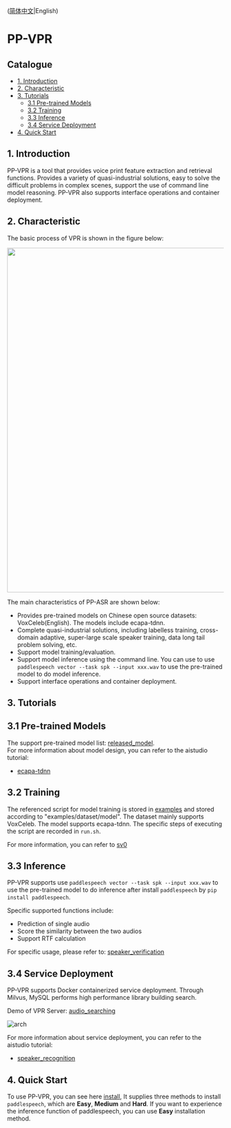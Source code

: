 ([简体中文](./PPVPR_cn.md)|English)
# PP-VPR

## Catalogue
- [1. Introduction](#1)
- [2. Characteristic](#2)
- [3. Tutorials](#3)
    - [3.1 Pre-trained Models](#31)
    - [3.2 Training](#32)
    - [3.3 Inference](#33)
    - [3.4 Service Deployment](#33)
- [4. Quick Start](#4)

<a name="1"></a>
## 1. Introduction

PP-VPR is a tool that provides voice print feature extraction and retrieval functions.  Provides a variety of quasi-industrial solutions, easy to solve the difficult problems in complex scenes, support the use of command line model reasoning.  PP-VPR also supports interface operations and container deployment.  

<a name="2"></a>
## 2. Characteristic
The basic process of VPR is shown in the figure below:  
<center><img src=https://ai-studio-static-online.cdn.bcebos.com/3aed59b8c8874046ad19fe583d15a8dd53c5b33e68db4383b79706e5add5c2d0 width="800" ></center>


The main characteristics of PP-ASR are shown below:
-  Provides pre-trained models on Chinese open source datasets: VoxCeleb(English). The models include ecapa-tdnn.
-  Complete quasi-industrial solutions, including labelless training, cross-domain adaptive, super-large scale speaker training, data long tail problem solving, etc.
-  Support model training/evaluation.
-  Support model inference using the command line. You can use to use `paddlespeech vector --task spk --input xxx.wav` to use the pre-trained model to do model inference. 
-  Support interface operations and container deployment.

<a name="3"></a>
## 3. Tutorials

<a name="31"></a>
## 3.1 Pre-trained Models
The support pre-trained model list: [released_model](https://github.com/PaddlePaddle/PaddleSpeech/blob/develop/docs/source/released_model.md).  
For more information about model design, you can refer to the aistudio tutorial:
- [ecapa-tdnn](https://aistudio.baidu.com/aistudio/projectdetail/4027664)

<a name="32"></a>
## 3.2 Training
The referenced script for model training is stored in [examples](https://github.com/PaddlePaddle/PaddleSpeech/tree/develop/examples) and stored according to "examples/dataset/model". The dataset mainly supports VoxCeleb. The model supports ecapa-tdnn.
The specific steps of executing the script are recorded in `run.sh`.

For more information, you can refer to [sv0](https://github.com/PaddlePaddle/PaddleSpeech/tree/develop/examples/voxceleb/sv0)


<a name="33"></a>
## 3.3 Inference

PP-VPR supports use `paddlespeech vector --task spk --input xxx.wav` to use the pre-trained model to do inference after install `paddlespeech` by `pip install paddlespeech`.

Specific supported functions include:

- Prediction of single audio
- Score the similarity between the two audios
- Support RTF calculation

For specific usage, please refer to: [speaker_verification](https://github.com/PaddlePaddle/PaddleSpeech/blob/develop/demos/speaker_verification/README_cn.md) 


<a name="34"></a>
## 3.4 Service Deployment

PP-VPR supports Docker containerized service deployment.  Through Milvus, MySQL performs high performance library building search.  

Demo of VPR Server: [audio_searching](https://github.com/PaddlePaddle/PaddleSpeech/tree/develop/demos/audio_searching)

![arch](https://ai-studio-static-online.cdn.bcebos.com/7b32dd0200084866863095677e8b40d3b725b867d2e6439e9cf21514e235dfd5)

For more information about service deployment, you can refer to the aistudio tutorial:
- [speaker_recognition](https://aistudio.baidu.com/aistudio/projectdetail/4027664)

<a name="4"></a>

## 4. Quick Start

To use PP-VPR, you can see here [install](https://github.com/PaddlePaddle/PaddleSpeech/blob/develop/docs/source/install_cn.md), It supplies three methods to install `paddlespeech`, which are **Easy**, **Medium** and **Hard**. If you want to experience the inference function of paddlespeech, you can use **Easy** installation method.
